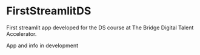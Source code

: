 # FirstStreamlitDS
First streamlit app developed for the DS course at The Bridge Digital Talent Accelerator.

App and info in development
